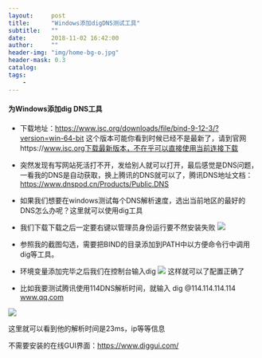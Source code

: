```yaml
---
layout:     post
title:      "Windows添加digDNS测试工具"
subtitle:   ""
date:       2018-11-02 16:42:00
author:     ""
header-img: "img/home-bg-o.jpg"
header-mask: 0.3
catalog:
tags:
    -
---
```

#### 为Windows添加dig DNS工具
- 下载地址：https://www.isc.org/downloads/file/bind-9-12-3/?version=win-64-bit
这个版本可能你看到时候已经不是最新了，请到官网https://www.isc.org下载最新版本，不在乎可以直接使用当前连接下载

- 突然发现有写网站死活打不开，发给别人就可以打开，最后感觉是DNS问题，一看我的DNS是自动获取，换上腾讯的DNS就可以了，腾讯DNS地址文档：https://www.dnspod.cn/Products/Public.DNS

- 如果我们想要在windows测试每个DNS解析速度，选出当前地区的最好的DNS怎么办呢？这里就可以使用dig工具

- 我们下载下载之后一定要右键以管理员身份运行要不然安装失败
![](https://ws1.sinaimg.cn/large/9f723435ly1fwtj4qx4j0j208g0evaa0.jpg)


- 参照我的截图勾选，需要把BIND的目录添加到PATH中以方便命令行中调用dig等工具。

- 环境变量添加完毕之后我们在控制台输入dig
![](https://ws1.sinaimg.cn/large/9f723435ly1fwtj7sb5n1j20ft03o743.jpg)
这样就可以了配置正确了

- 比如我要测试腾讯使用114DNS解析时间，就输入 dig @114.114.114.114 www.qq.com

![](https://ws1.sinaimg.cn/large/9f723435ly1fwtj9yl8i2j20gq0awq2z.jpg)

这里就可以看到他的解析时间是23ms，ip等等信息

不需要安装的在线GUI界面：https://www.diggui.com/

